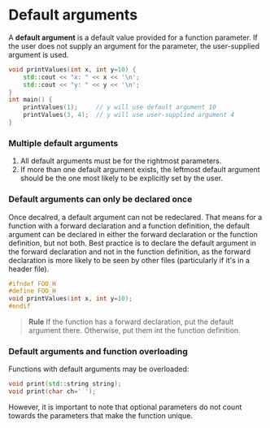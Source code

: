# Default arguments
A **default argument** is a default value provided for a function parameter. If the user does not supply  an argument for the parameter, the user-supplied argument is used.

```cpp
void printValues(int x, int y=10) {
    std::cout << "x: " << x << '\n';
    std::cout << "y: " << y << '\n';
}
int main() {
    printValues(1);     // y will use default argument 10
    printValues(3, 4);  // y will use user-supplied argument 4
}
```
### Multiple default arguments

1. All default arguments must be for the rightmost parameters.
2. If more than one default argument exists, the leftmost default argument should be the one most likely to be explicitly set by the user.

### Default arguments can only be declared once
Once decalred, a default argument can not be redeclared. That means for a function with a forward declaration and a function definition, the default argument can be declared in either the forward declaration or the function definition, but not both.
Best practice is to declare the default argument in the forward declaration and not in the function definition, as the forward declaration is more likely to be seen by other files (particularly if it's in a header file).

```cpp
#ifndef FOO_H
#define FOO_H
void printValues(int x, int y=10);
#endif
```
>**Rule**
>If the function has a forward declaration, put the default argument there. Otherwise, put them int the function definition.

### Default arguments and function overloading
Functions with default arguments may be overloaded:

```cpp
void print(std::string string);
void print(char ch=' ');
```
However, it is important to note that optional parameters do not count towards the parameters that make the function unique.
